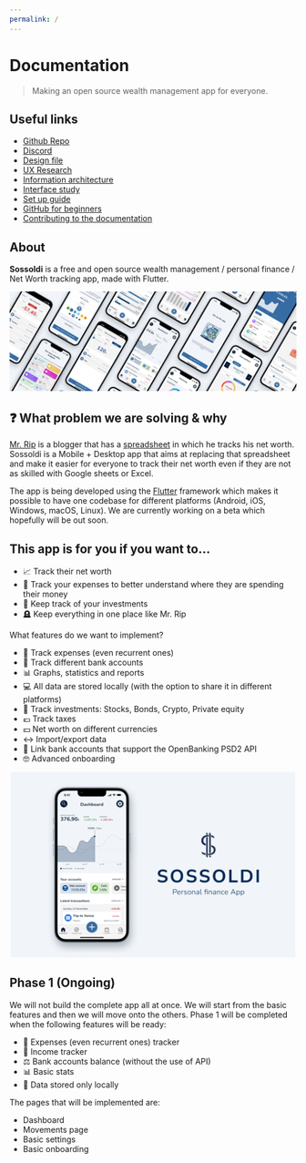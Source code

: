 ```yaml
---
permalink: /
---
```

# **Documentation**
> Making an open source wealth management app for everyone.

## Useful links

-   [Github Repo](https://github.com/RIP-Comm/sossoldi)
-   [Discord](http://mr.rip/discord)
-   [Design file](https://www.figma.com/file/6NyY9yqunpbU7HIkbNEAL3/Sossoldi-App?node-id=0%3A1)
-   [UX Research](https://www.federicopozzato.it/portfolio/sossoldi-personal-finance-app)
-   [Information architecture](https://www.figma.com/file/xjVHAaHznRW1OFAJvp8DXn/Sossoldi-App---Figjam?node-id=0%3A1)
-   [Interface study](https://www.notion.so/Sossoldi-Personal-finance-app-dd37eb9cbb2c44e59dd74f85e843e865)
-   [Set up guide](setup.md)
-   [GitHub for beginners](PR-guide.md)
-   [Contributing to the documentation](doc-guide.md)

## About

**Sossoldi** is a free and open source wealth management / personal finance / Net Worth tracking app, made with Flutter.


<div>
    <img src="./assets/sossoldi project cover.jpg" width="1000" alt="Sossoldi icon">
</div>

## ❓ What problem we are solving & why

[Mr. Rip](https://retireinprogress.com/) is a blogger that has a [spreadsheet](https://docs.google.com/spreadsheets/d/1ilL6rBdzIQ6yRotqOKLUKI7KXFxu5_cZ5FQgdYTSHJk/edit#gid=138629885) in which he tracks his net worth. Sossoldi is a Mobile + Desktop app that aims at replacing that spreadsheet and make it easier for everyone to track their net worth even if they are not as skilled with Google sheets or Excel.

The app is being developed using the [Flutter](https://docs.flutter.dev/get-started/install) framework which makes it possible to have one codebase for different platforms (Android, iOS, Windows, macOS, Linux). We are currently working on a beta which hopefully will be out soon.

## This app is for you if you want to...

-   📈 Track their net worth
-   💸 Track your expenses to better understand where they are spending their money
-   👀 Keep track of your investments
-   🪦 Keep everything in one place like Mr. Rip

What features do we want to implement?
-   💸 Track expenses (even recurrent ones)
-   🏦 Track different bank accounts
-   📊 Graphs, statistics and reports
-   💻 All data are stored locally (with the option to share it in different platforms)
-   👀 Track investments: Stocks, Bonds, Crypto, Private equity
-   💶 Track taxes
-   💴 Net worth on different currencies
-   ↔️ Import/export data
-   🔗 Link bank accounts that support the OpenBanking PSD2 API
-   🤓 Advanced onboarding

<div align="center">
<img src="./assets/Sossoldi-portfolio-card-image.png" width="500" alt="Sossoldi icon">
</div>

## Phase 1 (Ongoing)
We will not build the complete app all at once. We will start from the basic features and then we will move onto the others.
Phase 1 will be completed when the following features will be ready:
-   💸 Expenses (even recurrent ones) tracker
-   🤑 Income tracker
-   ⚖️ Bank accounts balance (without the use of API)
-   📊 Basic stats
-   📱 Data stored only locally

The pages that will be implemented are:
-   Dashboard
-   Movements page
-   Basic settings
-   Basic onboarding


